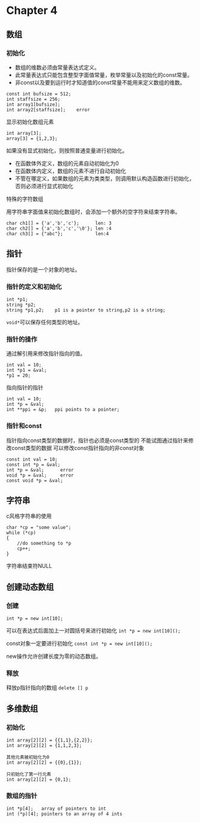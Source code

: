 # Chapter 4

## 数组

### 初始化

+ 数组的维数必须由常量表达式定义。
+ 此常量表达式只能包含整型字面值常量，枚举常量以及初始化的const常量。
+ 非const以及要到运行时才知道值的const常量不能用来定义数组的维数。

```
const int bufsize = 512;
int staffsize = 256;
int array1[bufsize];
int array2[staffsize];    error
```

显示初始化数组元素
```
int array[3];
array[3] = {1,2,3};
```

如果没有显式初始化，则按照普通变量进行初始化。
+ 在函数体外定义，数组的元素自动初始化为0
+ 在函数体内定义，数组的元素不进行自动初始化
+ 不管在哪定义，如果数组的元素为类类型，则调用默认构造函数进行初始化，否则必须进行显式初始化
 
特殊的字符数组

用字符串字面值来初始化数组时，会添加一个额外的空字符来结束字符串。
```
char ch1[] = {'a','b','c'};      len: 3
char ch2[] = {'a','b','c','\0'}; len :4
char ch3[] = {"abc"};            len:4
```

## 指针

指针保存的是一个对象的地址。

### 指针的定义和初始化

```
int *p1;
string *p2;
string *p1,p2;    p1 is a pointer to string,p2 is a string;
```

`void*`可以保存任何类型的地址。

### 指针的操作

通过解引用来修改指针指向的值。
```
int val = 10;
int *p1 = &val;
*p1 = 20;
```

指向指针的指针
```
int val = 10;
int *p = &val;
int **ppi = &p;   ppi points to a pointer;
```

### 指针和const

指针指向const类型的数据时，指针也必须是const类型的
不能试图通过指针来修改const类型的数据
可以修改const指针指向的非const对象
```
const int val = 10;
const int *p = &val;
int *p = &val;      error
void *p = &val;     error
const void *p = &val;
```

## 字符串

c风格字符串的使用

```
char *cp = "some value";
while (*cp)
{
	//do something to *p
	cp++;
}
```

字符串结束符NULL


## 创建动态数组

### 创建 

`int *p = new int[10];`

可以在表达式后面加上一对圆括号来进行初始化
`int *p = new int[10]();`

const对象一定要进行初始化
`const int *p = new int[10]();`

new操作允许创建长度为零的动态数组。

### 释放

释放p指针指向的数组
`delete [] p`

## 多维数组

### 初始化

```
int array[2][2] = {{1,1},{2,2}};
int array[2][2] = {1,1,2,3};

其他元素被初始化为0
int array[2][2] = {{0},{1}};

只初始化了第一行元素
int array[2][2] = {0,1};
```

### 数组的指针

```
int *p[4];   array of pointers to int
int (*p)[4]; pointers to an array of 4 ints
```

